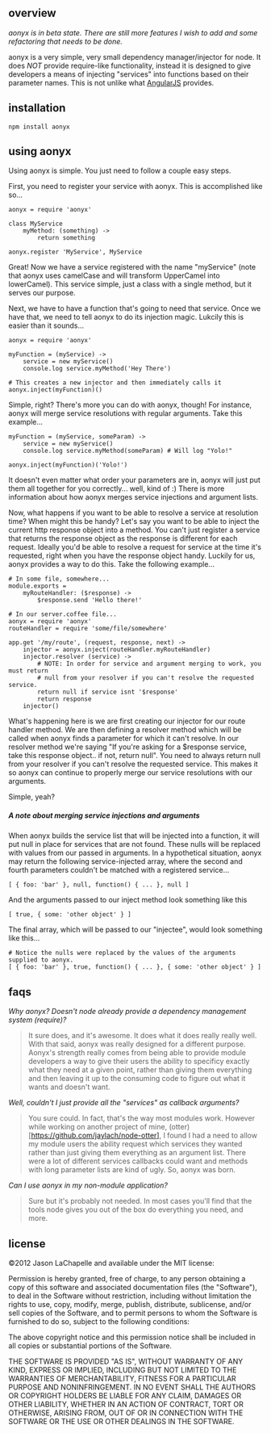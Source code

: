 overview
--------
_aonyx is in beta state. There are still more features I wish to add and some refactoring that needs to be done._

aonyx is a very simple, very small dependency manager/injector for node. It does *NOT* provide require-like functionality, instead it is designed to give developers a means of injecting
"services" into functions based on their parameter names. This is not unlike what [AngularJS](http://angularjs.org) provides.

installation
------------
    npm install aonyx

using aonyx
-----------
Using aonyx is simple. You just need to follow a couple easy steps.

First, you need to register your service with aonyx. This is accomplished like so...

    aonyx = require 'aonyx'

    class MyService
        myMethod: (something) ->
            return something

    aonyx.register 'MyService', MyService

Great! Now we have a service registered with the name "myService" (note that aonyx uses camelCase and will transform UpperCamel into lowerCamel). This service simple, just a class with a single
method, but it serves our purpose.

Next, we have to have a function that's going to need that service. Once we have that, we need to tell aonyx to do its injection magic. Lukcily this is easier than it sounds...

    aonyx = require 'aonyx'

    myFunction = (myService) ->
        service = new myService()
        console.log service.myMethod('Hey There')

    # This creates a new injector and then immediately calls it
    aonyx.inject(myFunction)()

Simple, right? There's more you can do with aonyx, though! For instance, aonyx will merge service resolutions with regular arguments. Take this example...

    myFunction = (myService, someParam) ->
        service = new myService()
        console.log service.myMethod(someParam) # Will log "Yolo!"

    aonyx.inject(myFunction)('Yolo!')

It doesn't even matter what order your parameters are in, aonyx will just put them all together for you correctly... well, kind of :) There is more information about how aonyx merges service injections and argument lists.

Now, what happens if you want to be able to resolve a service at resolution time? When might this be handy? Let's say you want to be able to inject the current http response object into a method.
You can't just register a service that returns the response object as the response is different for each request. Ideally you'd be able to resolve a request for service at the time it's requested,
right when you have the response object handy. Luckily for us, aonyx provides a way to do this. Take the following example...

    # In some file, somewhere...
    module.exports =
        myRouteHandler: ($response) ->
            $response.send 'Hello there!'

    # In our server.coffee file...
    aonyx = require 'aonyx'
    routeHandler = require 'some/file/somewhere'

    app.get '/my/route', (request, response, next) ->
        injector = aonyx.inject(routeHandler.myRouteHandler)
        injector.resolver (service) ->
            # NOTE: In order for service and argument merging to work, you must return
            # null from your resolver if you can't resolve the requested service.
            return null if service isnt '$response'
            return response
        injector()

What's happening here is we are first creating our injector for our route handler method. We are then defining a resolver method which will be called when aonyx finds a parameter
for which it can't resolve. In our resolver method we're saying "If you're asking for a $response service, take this response object.. if not, return null". You need to always return
null from your resolver if you can't resolve the requested service. This makes it so aonyx can continue to properly merge our service resolutions with our arguments.

Simple, yeah?

##### A note about merging service injections and arguments
When aonyx builds the service list that will be injected into a function, it will put null in place for services that are not found. These nulls will be replaced with values from
our passed in arguments. In a hypothetical situation, aonyx may return the following service-injected array, where the second and fourth parameters couldn't be matched with a registered service...

    [ { foo: 'bar' }, null, function() { ... }, null ]

And the arguments passed to our inject method look something like this

    [ true, { some: 'other object' } ]

The final array, which will be passed to our "injectee", would look something like this...

    # Notice the nulls were replaced by the values of the arguments supplied to aonyx.
    [ { foo: 'bar' }, true, function() { ... }, { some: 'other object' } ]

faqs
----

*Why aonyx? Doesn't node already provide a dependency management system (require)?*
> It sure does, and it's awesome. It does what it does really really well. With that said, aonyx was really designed for a different purpose. Aonyx's strength really comes from
being able to provide module developers a way to give their users the ability to specificy exactly what they need at a given point, rather than giving them everything and then leaving
it up to the consuming code to figure out what it wants and doesn't want.


*Well, couldn't I just provide all the "services" as callback arguments?*
> You sure could. In fact, that's the way most modules work. However while working on another project of mine, (otter)[https://github.com/jaylach/node-otter], I found I had a need
to allow my module users the ability request which services they wanted rather than just giving them everything as an argument list. There were a lot of different services callbacks
could want and methods with long parameter lists are kind of ugly. So, aonyx was born.

*Can I use aonyx in my non-module application?*
> Sure but it's probably not needed. In most cases you'll find that the tools node gives you out of the box do everything you need, and more.

license
-------
©2012 Jason LaChapelle and available under the MIT license:

Permission is hereby granted, free of charge, to any person obtaining a copy of this software and associated documentation files (the "Software"), to deal in the Software without
restriction, including without limitation the rights to use, copy, modify, merge, publish, distribute, sublicense, and/or sell copies of the Software, and to permit persons to whom
the Software is furnished to do so, subject to the following conditions:

The above copyright notice and this permission notice shall be included in all copies or substantial portions of the Software.

THE SOFTWARE IS PROVIDED "AS IS", WITHOUT WARRANTY OF ANY KIND, EXPRESS OR IMPLIED, INCLUDING BUT NOT LIMITED TO THE WARRANTIES OF MERCHANTABILITY, FITNESS FOR A PARTICULAR PURPOSE
AND NONINFRINGEMENT. IN NO EVENT SHALL THE AUTHORS OR COPYRIGHT HOLDERS BE LIABLE FOR ANY CLAIM, DAMAGES OR OTHER LIABILITY, WHETHER IN AN ACTION OF CONTRACT, TORT OR OTHERWISE,
ARISING FROM, OUT OF OR IN CONNECTION WITH THE SOFTWARE OR THE USE OR OTHER DEALINGS IN THE SOFTWARE.
